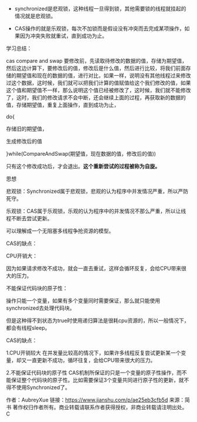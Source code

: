 

- synchronized是悲观锁，这种线程一旦得到锁，其他需要锁的线程就挂起的情况就是悲观锁。

- CAS操作的就是乐观锁，每次不加锁而是假设没有冲突而去完成某项操作，如果因为冲突失败就重试，直到成功为止。





学习总结：

cas compare and swap 要修改前，先读取待修改的数据的值，存储为期望值，然后这边计算下，要修改后的值，修改后是什么值，然后进行比较，将我们前面存储的期望值和现在的数据的值，进行对比，如果一样，说明没有其他线程过来修改过这个数据，这时候，我们就可以把我们计算的值赋值给这个我们修改的值，如果这个值和期望值不一样，那么说明这个值已经被修改了，这时候，我们就不能修改了，这时，我们的修改请求不会中断，还会继续上面的过程，再获取新的数据的值，存储期望值，重复上面操作，直到成功为止，

do{

存储旧的期望值，

生成修改后的值

}while(CompareAndSwap(期望值，现在数据的值，修改后的值))

只有这个修改成功后，才会退出。**这个重新尝试的过程被称为自旋。**



思想

悲观锁：Synchronized属于悲观锁，悲观的认为程序中并发情况严重，所以严防死守。

乐观锁：CAS属于乐观锁，乐观的认为程序中的并发情况不那么严重，所以让线程不断去尝试更新。



可以理解成一个无阻塞多线程争抢资源的模型。



CAS的缺点：



CPU开销大：

因为如果请求修改不成功，就会一直去重试，这样会循环反复，会给CPU带来很大的压力。

不能保证代码块的原子性：

操作只能一个变量，如果有多个变量同时需要保证，那么就只能使用synchronized去处理代码块。





但是这种得不到状态为true时使用递归算法是很耗cpu资源的，所以一般情况下，都会有线程sleep。

CAS的缺点：

1.CPU开销较大
 在并发量比较高的情况下，如果许多线程反复尝试更新某一个变量，却又一直更新不成功，循环往复，会给CPU带来很大的压力。

2.不能保证代码块的原子性
 CAS机制所保证的只是一个变量的原子性操作，而不能保证整个代码块的原子性。比如需要保证3个变量共同进行原子性的更新，就不得不使用Synchronized了。



作者：AubreyXue
链接：https://www.jianshu.com/p/ae25eb3cfb5d
来源：简书
著作权归作者所有。商业转载请联系作者获得授权，非商业转载请注明出处。C